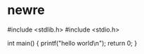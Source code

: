 # newre
#include <stdlib.h>
#include <stdio.h>

int main()
{
 printf("hello world\n");
 return 0;
}


